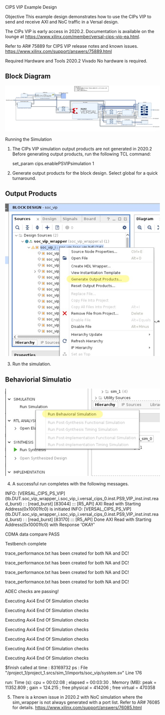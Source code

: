 CIPS VIP Example Design

Objective
This example design demonstrates how to use the CIPs VIP to send and receive AXI and NoC traffic in a Versal design.

The CIPs VIP is early access in 2020.2. Documentation is available on the lounge at https://www.xilinx.com/member/versal-cips-vip-ea.html.

Refer to AR# 75889 for CIPS VIP release notes and known issues. https://www.xilinx.com/support/answers/75889.html


Required Hardware and Tools
2020.2 Vivado
No hardware is required.

## Block Diagram

![Block Diagram](./Icons/blockDiagram.JPG)


Running the Simulation
1. The CIPs VIP simulation output products are not generated in 2020.2 Before generating output products, run the following TCL command:

	set_param cips.enablePSVIPsimulation 1
	
2. Generate output products for the block design. Select global for a quick turnaround.

## Output Products

![Output Products](./Icons/generateOutputProductsHighlight.JPG)

3. Run the simulation.

## Behaviorial Simulatio
![Behaviorial Simulatio](./Icons/runBehaviorialSimulationHighlight.JPG)

4. A successful run completes with the following messages.

INFO: [VERSAL_CIPS_PS_VIP] (tb.DUT.soc_vip_wrapper_i.soc_vip_i.versal_cips_0.inst.PS9_VIP_inst.inst.read_burst) :
: [read_burst] [83044] ::: [R5_API] AXI Read with Starting Address(0x10001fc0) is initiated
INFO: [VERSAL_CIPS_PS_VIP] (tb.DUT.soc_vip_wrapper_i.soc_vip_i.versal_cips_0.inst.PS9_VIP_inst.inst.read_burst) :
: [read_burst] [83170] ::: [R5_API] Done AXI Read with Starting Address(0x10001fc0) with Response 'OKAY'

CDMA data compare PASS

Testbench complete

trace_performance.txt has been created for both NA and DC!

trace_performance.txt has been created for both NA and DC!

trace_performance.txt has been created for both NA and DC!

trace_performance.txt has been created for both NA and DC!

ADEC checks are passing!

Executing Axi4 End Of Simulation checks

Executing Axi4 End Of Simulation checks

Executing Axi4 End Of Simulation checks

Executing Axi4 End Of Simulation checks

Executing Axi4 End Of Simulation checks

Executing Axi4 End Of Simulation checks

Executing Axi4 End Of Simulation checks


$finish called at time : 83169732 ps : File "/project_1/project_1.srcs/sim_1/imports/soc_vip/system.sv" Line 176

run: Time (s): cpu = 00:02:08 ; elapsed = 00:03:30 . Memory (MB): peak = 11352.809 ; gain = 124.215 ; free physical = 414206 ; free virtual = 470358

5. There is a known issue in 2020.2 with NoC simulation where the sim_wrapper is not always generated with a port list. Refer to AR# 76085 for details. https://www.xilinx.com/support/answers/76085.html